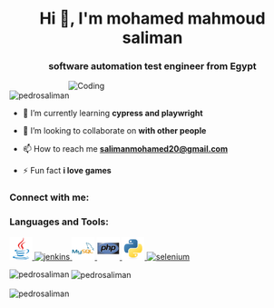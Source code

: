 <h1 align="center">Hi 👋, I'm mohamed mahmoud saliman</h1>
<h3 align="center">software automation test engineer from Egypt</h3>
<img align="right" alt="Coding" width="400" src='https://cdn.dribbble.com/users/1162077/screenshots/3848914/programmer.gif'>
<p align="left"> <img src="https://komarev.com/ghpvc/?username=pedrosaliman&label=Profile%20views&color=0e75b6&style=flat" alt="pedrosaliman" /> </p>

- 🌱 I’m currently learning **cypress and playwright**

- 👯 I’m looking to collaborate on **with other people**

- 📫 How to reach me **salimanmohamed20@gmail.com**

- ⚡ Fun fact **i love games**

<h3 align="left">Connect with me:</h3>
<p align="left">
</p>

<h3 align="left">Languages and Tools:</h3>
<p align="left"> <a href="https://www.java.com" target="_blank" rel="noreferrer"> <img src="https://raw.githubusercontent.com/devicons/devicon/master/icons/java/java-original.svg" alt="java" width="40" height="40"/> </a> <a href="https://www.jenkins.io" target="_blank" rel="noreferrer"> <img src="https://www.vectorlogo.zone/logos/jenkins/jenkins-icon.svg" alt="jenkins" width="40" height="40"/> </a> <a href="https://www.mysql.com/" target="_blank" rel="noreferrer"> <img src="https://raw.githubusercontent.com/devicons/devicon/master/icons/mysql/mysql-original-wordmark.svg" alt="mysql" width="40" height="40"/> </a> <a href="https://www.php.net" target="_blank" rel="noreferrer"> <img src="https://raw.githubusercontent.com/devicons/devicon/master/icons/php/php-original.svg" alt="php" width="40" height="40"/> </a> <a href="https://www.python.org" target="_blank" rel="noreferrer"> <img src="https://raw.githubusercontent.com/devicons/devicon/master/icons/python/python-original.svg" alt="python" width="40" height="40"/> </a> <a href="https://www.selenium.dev" target="_blank" rel="noreferrer"> <img src="https://raw.githubusercontent.com/detain/svg-logos/780f25886640cef088af994181646db2f6b1a3f8/svg/selenium-logo.svg" alt="selenium" width="40" height="40"/> </a> </p>

<p><img align="left" src="https://github-readme-stats.vercel.app/api/top-langs?username=pedrosaliman&theme=merko&show_icons=true&locale=en&layout=compact" alt="pedrosaliman" /></p>

<p>&nbsp;<img align="center" src="https://github-readme-stats.vercel.app/api?username=pedrosaliman&show_icons=true&locale=en" alt="pedrosaliman" /></p>

<p><img align="center" src="https://github-readme-streak-stats.herokuapp.com/?user=pedrosaliman&" alt="pedrosaliman" /></p>


